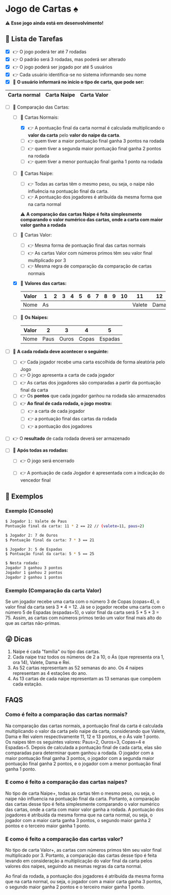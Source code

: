 # Jogo de Cartas :spades:

:warning: **Esse jogo ainda está em desenvolvimento!**

## :pushpin: Lista de Tarefas
- [x] :point_right: O jogo poderá ter até 7 rodadas
- [x] :point_right: O padrão será 3 rodadas, mas poderá ser alterado
- [x] :point_right: O jogo poderá ser jogado por até 5 usuários
- [x] :point_right: Cada usuário identifica-se no sistema informando seu nome
- [x] :pushpin: **O usuário informará no início o tipo de carta, que pode ser:**

| Carta normal | Carta Naipe | Carta Valor |
|    :---:     |    :---:    |    :---:    |

- [ ] :pushpin: Comparação das Cartas:
    - [ ] :round_pushpin: Cartas Normais:
        - [x] :point_right: A pontuação final da carta normal é calculada multiplicando o **valor da carta** pelo **valor do naipe da carta**. 
        - [ ] :point_right: quem tiver a maior pontuação final ganha 3 pontos na rodada
        - [ ] :point_right: quem tiver a segunda maior pontuação final ganha 2 pontos na rodada 
        - [ ] :point_right: quem tiver a menor pontuação final ganha 1 ponto na rodada
    
    - [ ] :round_pushpin: Cartas Naipe:
        - [ ] :point_right: Todas as cartas têm o mesmo peso, ou seja, o naipe não influência na pontuação final da carta.
        - [ ] :point_right: A pontuação dos jogadores é atribuída da mesma forma que na carta normal
        
        :warning: **A comparação das cartas Naipe é feita simplesmente comparando o valor numérico das cartas, onde a carta com maior valor ganha a rodada**
    
    - [ ] :round_pushpin: Cartas Valor:
        - [ ] :point_right: Mesma forma de pontuação final das cartas normais
        - [ ] :point_right: As cartas Valor com números primos têm seu valor final multiplicado por 3
        - [ ] :point_right: Mesma regra de comparação da comparação de cartas normais

    - [x] :round_pushpin: **Valores das cartas:**
        
        | Valor | 1 |	2 |	3 |	4 | 5 | 6 | 7 | 8 | 9 |	10 | 11 | 12 | 13 |
        | :---: | :---:  |	:---:  | :---:  | :---:  | :---: | :---:  | :---:  | :---:  | :---:  |	:---:  | :---:  |	:---:  |	:---:  |
        | Nome  | As     |         |	    |        |       |	      |        |        |	     |         | Valete |	Dama   |    Rei    |


    - [ ] :round_pushpin: **Os Naipes:**

        | Valor | 2	| 3 | 4 | 5 |
        | :---: | :---:	| :---: | :---: | :---: |
        | Nome  | Paus  | Ouros	 | Copas | Espadas |


- [ ] :pushpin: **A cada rodada deve acontecer o seguinte:**
    - [ ] :point_right: Cada jogador recebe uma carta escolhida de forma aleatória pelo Jogo
    - [ ] :point_right: O jogo apresenta a carta de cada jogador
    - [ ] :point_right: As cartas dos jogadores são comparadas a partir da pontuação final da carta
    - [ ] :point_right: Os **pontos** que cada jogador ganhou na rodada são armazenados
    - [ ] :point_right: **Ao final de cada rodada, o jogo mostra:**
        - [ ] :point_right: a carta de cada jogador
        - [ ] :point_right: a pontuação final das cartas da rodada
        - [ ] :point_right: a pontuação dos jogadores

- [ ] :point_right: O **resultado** de cada rodada deverá ser armazenado

- [ ] :pushpin: **Após todas as rodadas:**
    - [ ] :point_right: O jogo será encerrado
    - [ ] :point_right: A pontuação de cada Jogador é apresentada com a indicação do vencedor final


## :thinking: Exemplos

### Exemplo (Console)
```bash
$ Jogador 1: Valete de Paus
Pontuação final da carta: 11 * 2 == 22 // (valete=11, paus=2)

$ Jogador 2: 7 de Ouros
$ Pontuação final da carta: 7 * 3 == 21

$ Jogador 3: 5 de Espadas
$ Pontuação final da carta: 5 * 5 == 25

$ Nesta rodada:
Jogador 3 ganhou 3 pontos
Jogador 1 ganhou 2 pontos
Jogador 2 ganhou 1 pontos
```

### Exemplo (Comparação da carta Valor)
Se um jogador recebe uma carta com o número 3 de Copas (copas=4), o valor final da carta será 3 * 4 = 12. Já se o jogador recebe uma carta com o número 5 de Espadas (espadas=5), o valor final da carta será 5 * 5 * 3 = 75. Assim, as cartas com números primos terão um valor final mais alto do que as cartas não-primas.


## :stuck_out_tongue_winking_eye: Dicas
1. Naipe é cada "família" ou tipo das cartas. 
2. Cada naipe traz todos os números de 2 a 10, o Ás (que representa ora 1, ora 14), Valete, Dama e Rei. 
3. As 52 cartas representam as 52 semanas do ano. Os 4 naipes representam as 4 estações do ano.
4. As 13 cartas de cada naipe representam as 13 semanas que compõem cada estação.

## FAQS

### Como é feito a comparação das cartas normais?

Na comparação das cartas normais, a pontuação final da carta é calculada multiplicando o valor da carta pelo naipe da carta, considerando que Valete, Dama e Rei valem respectivamente 11, 12 e 13 pontos, e o Ás vale 1 ponto. Os naipes têm os seguintes valores: Paus=2, Ouros=3, Copas=4 e Espadas=5. Depois de calculada a pontuação final de cada carta, elas são comparadas para determinar quem ganhou a rodada. O jogador com a maior pontuação final ganha 3 pontos, o jogador com a segunda maior pontuação final ganha 2 pontos, e o jogador com a menor pontuação final ganha 1 ponto.

### E como é feito a comparação das cartas naipes?

No tipo de carta Naipe+, todas as cartas têm o mesmo peso, ou seja, o naipe não influencia na pontuação final da carta. Portanto, a comparação das cartas desse tipo é feita simplesmente comparando o valor numérico das cartas, onde a carta com maior valor ganha a rodada. A pontuação dos jogadores é atribuída da mesma forma que na carta normal, ou seja, o jogador com a maior carta ganha 3 pontos, o segundo maior ganha 2 pontos e o terceiro maior ganha 1 ponto.

### E como é feito a comparação das cartas valor?

No tipo de carta Valor+, as cartas com números primos têm seu valor final multiplicado por 3. Portanto, a comparação das cartas desse tipo é feita levando em consideração a multiplicação do valor final da carta pelos valores dos naipes, seguindo as mesmas regras da carta normal.

Ao final da rodada, a pontuação dos jogadores é atribuída da mesma forma que na carta normal, ou seja, o jogador com a maior carta ganha 3 pontos, o segundo maior ganha 2 pontos e o terceiro maior ganha 1 ponto.
